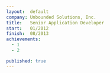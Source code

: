 ```yaml
---
layout:  default
company: Unbounded Solutions, Inc.
title:   Senior Application Developer
start:   01/2012
finish:  08/2013
achievements:
  - 1
  - 2

published: true
---
```

